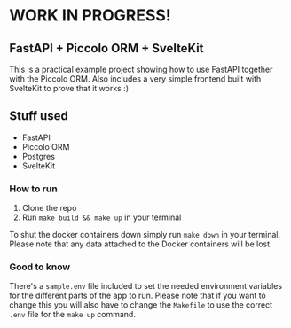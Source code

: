 # WORK IN PROGRESS!
## FastAPI + Piccolo ORM + SvelteKit
This is a practical example project showing how to use FastAPI together with the Piccolo ORM. Also includes a very simple frontend built with SvelteKit to prove that it works :)

## Stuff used
* FastAPI
* Piccolo ORM
* Postgres
* SvelteKit

### How to run
1. Clone the repo
2. Run `make build && make up` in your terminal

To shut the docker containers down simply run `make down` in your terminal. Please note that any data attached to the Docker containers will be lost.

### Good to know
There's a `sample.env` file included to set the needed environment variables for the different parts of the app to run. Please note that if you want to change this you will also have to change the `Makefile` to use the correct `.env` file for the `make up` command.
